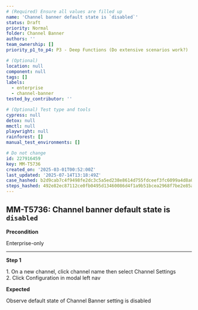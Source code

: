 ```yaml
---
# (Required) Ensure all values are filled up
name: 'Channel banner default state is `disabled`'
status: Draft
priority: Normal
folder: Channel Banner
authors: ''
team_ownership: []
priority_p1_to_p4: P3 - Deep Functions (Do extensive scenarios work?)

# (Optional)
location: null
component: null
tags: []
labels:
  - enterprise
  - channel-banner
tested_by_contributor: ''

# (Optional) Test type and tools
cypress: null
detox: null
mmctl: null
playwright: null
rainforest: []
manual_test_environments: []

# Do not change
id: 227916459
key: MM-T5736
created_on: '2025-03-01T00:52:00Z'
last_updated: '2025-07-14T13:18:49Z'
case_hashed: b2d9cab7c4f9498fe2dc3c5a5ed238e8614d755fdceef3fc6099a4d8a01acc81c2bd714dbef8a926151bf2b32f231fcd
steps_hashed: 492e82ec87112ce0fb0495d13460086d4f1a9b51bcea2968f7be2e85a04539b8b01bbf479c1424abdfc9fe6f7cd53557
---
```


<!-- (Auto-generated) Based on frontmatter's "key" and "name" -->

## MM-T5736: Channel banner default state is `disabled`

**Precondition**

Enterprise-only

---

**Step 1**

1\. On a new channel, ​click channel name ​then select Channel Settings\
2\. Click Configuration in modal left nav

**Expected**

Observe default state of Channel Banner setting is disabled

